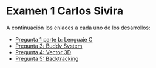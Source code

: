 # Examen 1 Carlos Sivira

A continuación los enlaces a cada uno de los desarrollos:

* [Pregunta 1 parte b: Lenguaje C](c/readme.md)
* [Pregunta 3: Buddy System](python/BuddySystem/readme.md)
* [Pregunta 4: Vector 3D](cplusplus/readme.md)
* [Pregunta 5: Backtracking](python/Bootstraping/readme.md)